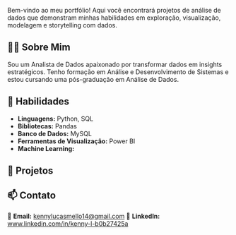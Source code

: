 Bem-vindo ao meu portfólio! Aqui você encontrará projetos de análise de dados que demonstram minhas habilidades em exploração, visualização, modelagem e storytelling com dados.  

## 👨‍💻 Sobre Mim  
Sou um Analista de Dados apaixonado por transformar dados em insights estratégicos. Tenho formação em Análise e Desenvolvimento de Sistemas e estou cursando uma pós-graduação em Análise de Dados.  

## 🚀 Habilidades  
- **Linguagens:** Python, SQL  
- **Bibliotecas:** Pandas 
- **Banco de Dados:** MySQL  
- **Ferramentas de Visualização:** Power BI
- **Machine Learning:** 

## 📂 Projetos  


## 📫 Contato  
📧 **Email:** kennylucasmello14@gmail.com 
🔗 **LinkedIn:** www.linkedin.com/in/kenny-l-b0b27425a
